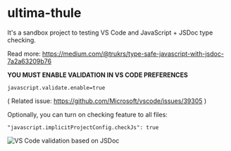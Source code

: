 # ultima-thule

It's a sandbox project to testing VS Code and JavaScript + JSDoc type checking.

Read more: https://medium.com/@trukrs/type-safe-javascript-with-jsdoc-7a2a63209b76

**YOU MUST ENABLE VALIDATION IN VS CODE PREFERENCES**

```
javascript.validate.enable=true
```

( Related issue: https://github.com/Microsoft/vscode/issues/39305 )

Optionally, you can turn on checking feature to all files:
```
"javascript.implicitProjectConfig.checkJs": true
```

![VS Code validation based on JSDoc](https://patoi.github.com/images/vscode_jsdoc_1.png)